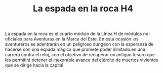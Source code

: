 ﻿---
title: La espada en la roca H4
summary: Cuenta la leyenda que aquel que sea capaz de sacar la espada de la roca en la que se encuentra clavada, tendrá el poder absoluto a su alcance. ¿Pero qué sucedería si la leyenda estuviera mal desde sus orígenes? ¿Y si el poder absoluto es en realidad una simple quimera?
authors:
  - Héctor Prieto de la Calle
date:
type: post
categories:
- Linea H
tags:
- linea H
- dungeon
minlevels: "5"
maxlevels: "7"
prices: gratis
session: "2"
mincharacters: "3"
maxcharacters: "5"
eval:  No oficial
cover: "laespadaenlaroca.jpg"
download: "laespadaenlaroca.pdf"
moreinfo: "https://labibliotecadelcalamar.blogspot.com/2019/06/modulo-h4-la-espada-en-la-roca.html"
license: "OGL"
draft: false

---

La espada en la roca es el cuarto módulo de la Línea H de módulos no-oficiales para Aventuras en la Marca del Este. En esta ocasión los aventureros se adentrarán en un peligroso dungeon con la esperanza de hacerse con una espada mágica que promete poder ilimitado.en una carrera contra el reloj, con el objetivo de recuperar un antiguo tesoro que les permitirá detener el inexorable avance del ejército de muertos vivientes que se dirige hacia la capital.